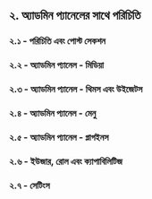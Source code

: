 ## ২. অ্যাডমিন প্যানেলের সাথে পরিচিতি 

### ২.১ - পরিচিতি এবং পোস্ট সেকশন
### ২.২ - অ্যাডমিন প্যানেল - মিডিয়া
### ২.৩ - অ্যাডমিন প্যানেল - থিমস এবং উইজেটস
### ২.৪ - অ্যাডমিন প্যানেল - মেনু
### ২.৫ - অ্যাডমিন প্যানেল - প্লাগইনস
### ২.৬ - ইউজার, রোল এবং ক্যাপাবিলিটিজ
### ২.৭ - সেটিংস
